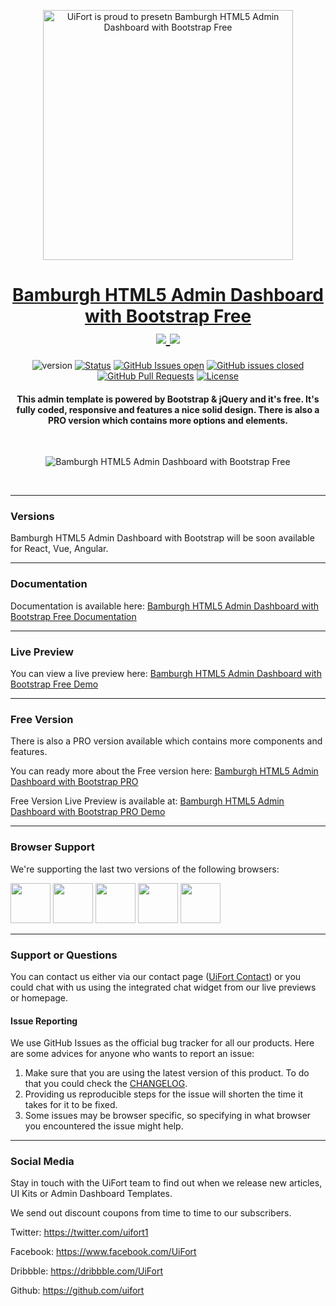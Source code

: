 <p align="center">
    <a href="https://uifort.com" rel="noopener">
        <img width=400px height=400px src="https://demo.uifort.com/github-assets/bamburgh-z-logo.jpg" alt="UiFort is proud to presetn Bamburgh HTML5 Admin Dashboard with Bootstrap Free">
    </a>
</p>
<h1 align="center">
    <a href="https://uifort.com/template/bamburgh-html5-admin-dashboard-bootstrap-free/" rel="noopener">Bamburgh HTML5 Admin Dashboard with Bootstrap Free</a>
    <br>
    <a href="https://twitter.com/intent/tweet?url=https://uifort.com/template/bamburgh-html5-admin-dashboard-bootstrap-free&text=Bamburgh%20is%20a%20Free%20Bootstrap%204%20Admin%20Dashboard%20that%20is%20perfect%20for%20building%20large%20scale%20application%20interfaces%20and%20presentation%20websites.">
        <img src="https://img.shields.io/twitter/url/http/shields.io.svg?style=social" />
    </a>
    <a href="https://twitter.com/uifort1">
        <img src="https://img.shields.io/twitter/follow/uifort1.svg?style=social&label=Follow" />
    </a>
</h1>
<div align="center">

  ![version](https://img.shields.io/badge/version-1.0.0-blue.svg) 
  [![Status](https://img.shields.io/badge/status-active-success.svg)]() 
  [![GitHub Issues open](https://img.shields.io/github/issues/uifort/bamburgh-html5-admin-dashboard-bootstrap-free.svg)](https://github.com/uifort/bamburgh-html5-admin-dashboard-bootstrap-free/issues)
  [![GitHub issues closed](https://img.shields.io/github/issues-closed-raw/uifort/bamburgh-html5-admin-dashboard-bootstrap-free.svg?maxAge=2592000)](https://github.com/uifort/bamburgh-html5-admin-dashboard-bootstrap-free/issues?q=is%3Aissue+is%3Aclosed) 
  [![GitHub Pull Requests](https://img.shields.io/github/issues-pr/uifort/bamburgh-html5-admin-dashboard-bootstrap-pro.svg)](https://github.com/uifort/bamburgh-html5-admin-dashboard-bootstrap-free/pulls)
  [![License](https://img.shields.io/badge/license-MIT-blue.svg)](/LICENSE)

</div>
<h4 align="center">This admin template is powered by Bootstrap & jQuery and it's free. It's fully coded, responsive and features a nice solid design. There is also a PRO version which contains more options and elements.</h4>
<br />

<p align="center">
    <img src="https://demo.uifort.com/github-static-assets/bamburgh-html5-admin-dashboard-bootstrapfree.jpg" alt="Bamburgh HTML5 Admin Dashboard with Bootstrap Free">
</p>
<br/>

---

### Versions

Bamburgh HTML5 Admin Dashboard with Bootstrap will be soon available for React, Vue, Angular.

---

### Documentation

Documentation is available here: [Bamburgh HTML5 Admin Dashboard with Bootstrap Free Documentation](https://demo.uifort.com/bamburgh-html5-admin-dashboard-bootstrap-free-demo-docs/)

---

### Live Preview

You can view a live preview here: [Bamburgh HTML5 Admin Dashboard with Bootstrap Free Demo](https://demo.uifort.com/bamburgh-html5-admin-dashboard-bootstrap-free-demo/)

---

### Free Version

There is also a PRO version available which contains more components and features.

You can ready more about the Free version here: [Bamburgh HTML5 Admin Dashboard with Bootstrap PRO](https://uifort.com/template/bamburgh-html5-admin-dashboard-bootstrap-free/)

Free Version Live Preview is available at: [Bamburgh HTML5 Admin Dashboard with Bootstrap PRO Demo](https://demo.uifort.com/bamburgh-html5-admin-dashboard-bootstrap-pro-demo/)

---

### Browser Support

We're supporting the last two versions of the following browsers:

<img src="https://demo.uifort.com/github-assets/browsers/chrome.png" width="64" height="64"> <img src="https://demo.uifort.com/github-assets/browsers/firefox.png" width="64" height="64"> <img src="https://demo.uifort.com/github-assets/browsers/edge.png" width="64" height="64"> <img src="https://demo.uifort.com/github-assets/browsers/safari.png" width="64" height="64"> <img src="https://demo.uifort.com/github-assets/browsers/opera.png" width="64" height="64">

---

### Support or Questions

You can contact us either via our contact page ([UiFort Contact](https://uifort.com/contact.html)) or you could chat with us using the integrated chat widget from our live previews or homepage.

#### Issue Reporting

We use GitHub Issues as the official bug tracker for all our products. Here are some advices for anyone who wants to report an issue:

1. Make sure that you are using the latest version of this product. To do that you could check the [CHANGELOG](./CHANGELOG.md).
2. Providing us reproducible steps for the issue will shorten the time it takes for it to be fixed.
3. Some issues may be browser specific, so specifying in what browser you encountered the issue might help.

---

### Social Media

Stay in touch with the UiFort team to find out when we release new articles, UI Kits or Admin Dashboard Templates.

We send out discount coupons from time to time to our subscribers. 

Twitter: <https://twitter.com/uifort1>

Facebook: <https://www.facebook.com/UiFort>

Dribbble: <https://dribbble.com/UiFort>

Github: <https://github.com/uifort>

